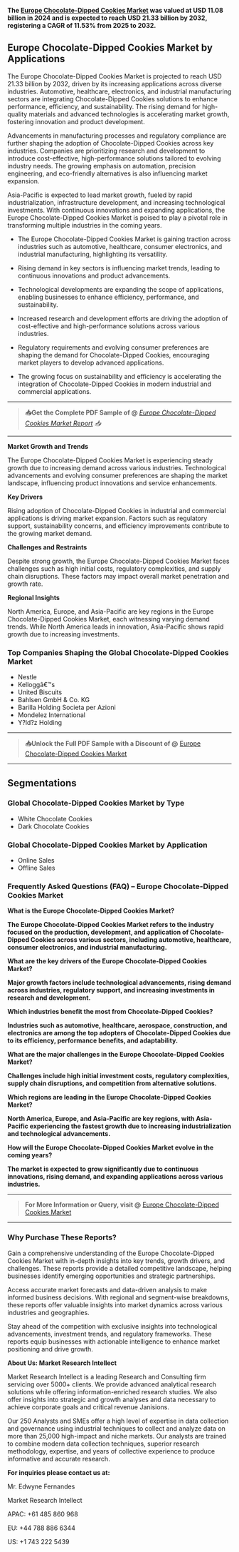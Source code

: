 <p><strong>The <a href="https://www.marketresearchintellect.com/download-sample/?rid=1004136&amp;utm_source=Pulse-April-Europe&amp;utm_medium=852">Europe Chocolate-Dipped Cookies Market</a> was valued at USD 11.08 billion in 2024 and is expected to reach USD 21.33 billion by 2032, registering a CAGR of 11.53% from 2025 to 2032.</strong></p><h2>Europe Chocolate-Dipped Cookies Market by Applications&nbsp;</h2><p><p>The Europe Chocolate-Dipped Cookies Market is projected to reach USD 21.33 billion by 2032, driven by its increasing applications across diverse industries. Automotive, healthcare, electronics, and industrial manufacturing sectors are integrating Chocolate-Dipped Cookies solutions to enhance performance, efficiency, and sustainability. The rising demand for high-quality materials and advanced technologies is accelerating market growth, fostering innovation and product development.</p><p>Advancements in manufacturing processes and regulatory compliance are further shaping the adoption of Chocolate-Dipped Cookies across key industries. Companies are prioritizing research and development to introduce cost-effective, high-performance solutions tailored to evolving industry needs. The growing emphasis on automation, precision engineering, and eco-friendly alternatives is also influencing market expansion.</p><p>Asia-Pacific is expected to lead market growth, fueled by rapid industrialization, infrastructure development, and increasing technological investments. With continuous innovations and expanding applications, the Europe Chocolate-Dipped Cookies Market is poised to play a pivotal role in transforming multiple industries in the coming years.</p></p><ul><li><p>The Europe Chocolate-Dipped Cookies Market is gaining traction across industries such as automotive, healthcare, consumer electronics, and industrial manufacturing, highlighting its versatility.</p></li><li><p>Rising demand in key sectors is influencing market trends, leading to continuous innovations and product advancements.</p></li><li><p>Technological developments are expanding the scope of applications, enabling businesses to enhance efficiency, performance, and sustainability.</p></li><li><p>Increased research and development efforts are driving the adoption of cost-effective and high-performance solutions across various industries.</p></li><li><p>Regulatory requirements and evolving consumer preferences are shaping the demand for Chocolate-Dipped Cookies, encouraging market players to develop advanced applications.</p></li><li><p>The growing focus on sustainability and efficiency is accelerating the integration of Chocolate-Dipped Cookies in modern industrial and commercial applications.</p></li></ul><hr /><blockquote><p><strong><span class="font-[700]">📥Get the Complete PDF Sample of @ </span></strong><em><span class="font-[700]"><a href="https://www.marketresearchintellect.com/download-sample/?rid=1004136&amp;utm_source=Pulse-April-Europe&amp;utm_medium=852" target="_blank" data-tracking-control-name="article-ssr-frontend-pulse_little-text-block" data-tracking-will-navigate="" data-test-link="">Europe Chocolate-Dipped Cookies Market Report</a>&nbsp;📥</span></em></p></blockquote><hr /><p class="" data-start="77" data-end="360"><strong data-start="77" data-end="105">Market Growth and Trends</strong></p><p class="" data-start="77" data-end="360">The Europe Chocolate-Dipped Cookies Market is experiencing steady growth due to increasing demand across various industries. Technological advancements and evolving consumer preferences are shaping the market landscape, influencing product innovations and service enhancements.</p><p class="" data-start="362" data-end="606"><strong data-start="362" data-end="377">Key Drivers</strong></p><p class="" data-start="362" data-end="606">Rising adoption of Chocolate-Dipped Cookies in industrial and commercial applications is driving market expansion. Factors such as regulatory support, sustainability concerns, and efficiency improvements contribute to the growing market demand.</p><p class="" data-start="608" data-end="849"><strong data-start="608" data-end="637">Challenges and Restraints</strong></p><p class="" data-start="608" data-end="849">Despite strong growth, the Europe Chocolate-Dipped Cookies Market faces challenges such as high initial costs, regulatory complexities, and supply chain disruptions. These factors may impact overall market penetration and growth rate.</p><p class="" data-start="851" data-end="1095"><strong data-start="851" data-end="872">Regional Insights</strong></p><p class="" data-start="851" data-end="1095">North America, Europe, and Asia-Pacific are key regions in the Europe Chocolate-Dipped Cookies Market, each witnessing varying demand trends. While North America leads in innovation, Asia-Pacific shows rapid growth due to increasing investments.</p><p><h3>Top Companies Shaping the Global Chocolate-Dipped Cookies Market </h3><ul><li>Nestle</li><li>Kelloggâ€™s</li><li>United Biscuits</li><li>Bahlsen GmbH & Co. KG</li><li>Barilla Holding Societa per Azioni</li><li>Mondelez International</li><li>Y?ld?z Holding</li></ul></p><hr /><blockquote><p><strong>📥Unlock the Full PDF Sample with a Discount of @</strong> <a href="https://www.marketresearchintellect.com/ask-for-discount/?rid=1004136&amp;utm_source=Pulse-April-Europe&amp;utm_medium=852">Europe Chocolate-Dipped Cookies Market</a></p></blockquote><hr /><p><h2>Segmentations</h2><h3>Global Chocolate-Dipped Cookies Market by Type</h3><ul><li>White Chocolate Cookies</li><li>Dark Chocolate Cookies</li></ul><h3>Global Chocolate-Dipped Cookies Market by Application</h3><ul><li>Online Sales</li><li>Offline Sales </li></ul></p><h3><strong>Frequently Asked Questions (FAQ) &ndash; Europe Chocolate-Dipped Cookies Market</strong></h3><p><strong>What is the Europe Chocolate-Dipped Cookies Market?</strong></p><p><strong>The Europe Chocolate-Dipped Cookies Market refers to the industry focused on the production, development, and application of Chocolate-Dipped Cookies across various sectors, including automotive, healthcare, consumer electronics, and industrial manufacturing.</strong></p><p><strong>What are the key drivers of the Europe Chocolate-Dipped Cookies Market?</strong></p><p><strong>Major growth factors include technological advancements, rising demand across industries, regulatory support, and increasing investments in research and development.</strong></p><p><strong>Which industries benefit the most from Chocolate-Dipped Cookies?</strong></p><p><strong>Industries such as automotive, healthcare, aerospace, construction, and electronics are among the top adopters of Chocolate-Dipped Cookies due to its efficiency, performance benefits, and adaptability.</strong></p><p><strong>What are the major challenges in the Europe Chocolate-Dipped Cookies Market?</strong></p><p><strong>Challenges include high initial investment costs, regulatory complexities, supply chain disruptions, and competition from alternative solutions.</strong></p><p><strong>Which regions are leading in the Europe Chocolate-Dipped Cookies Market?</strong></p><p><strong>North America, Europe, and Asia-Pacific are key regions, with Asia-Pacific experiencing the fastest growth due to increasing industrialization and technological advancements.</strong></p><p><strong>How will the Europe Chocolate-Dipped Cookies Market evolve in the coming years?</strong></p><p><strong>The market is expected to grow significantly due to continuous innovations, rising demand, and expanding applications across various industries.</strong></p><hr /><blockquote><p><span class="font-[700]"><strong>For More Information or Query, visit&nbsp;@</strong>&nbsp;</span><span class="font-[700]"><a href="https://www.marketresearchintellect.com/product/global-chocolate-dipped-cookies-market/?utm_source=Linkedin&utm_medium=852" target="_blank" data-tracking-control-name="article-ssr-frontend-pulse_little-text-block" data-tracking-will-navigate="" data-test-link="">Europe Chocolate-Dipped Cookies Market</a></span></p></blockquote><hr /><h3><strong data-start="0" data-end="31">Why Purchase These Reports?</strong></h3><p class="" data-start="35" data-end="297">Gain a comprehensive understanding of the Europe Chocolate-Dipped Cookies Market with in-depth insights into key trends, growth drivers, and challenges. These reports provide a detailed competitive landscape, helping businesses identify emerging opportunities and strategic partnerships.</p><p class="" data-start="299" data-end="540">Access accurate market forecasts and data-driven analysis to make informed business decisions. With regional and segment-wise breakdowns, these reports offer valuable insights into market dynamics across various industries and geographies.</p><p class="" data-start="542" data-end="784">Stay ahead of the competition with exclusive insights into technological advancements, investment trends, and regulatory frameworks. These reports equip businesses with actionable intelligence to enhance market positioning and drive growth.</p><p><strong><span class="font-[700]">About Us: Market Research Intellect</span></strong></p><p><span class="">Market Research Intellect is a leading Research and Consulting firm servicing over 5000+ clients. We provide advanced analytical research solutions while offering information-enriched research studies.&nbsp;</span>We also offer insights into strategic and growth analyses and data necessary to achieve corporate goals and critical revenue Janisions.</p><p><span class="">Our 250 Analysts and SMEs offer a high level of expertise in data collection and governance using industrial techniques to collect and analyze data on more than 25,000 high-impact and niche markets. Our analysts are trained to combine modern data collection techniques, superior research methodology, expertise, and years of collective experience to produce informative and accurate research.</span></p><p><strong>For inquiries please contact us at:</strong></p><p>Mr. Edwyne Fernandes</p><p>Market Research Intellect</p><p>APAC: +61 485 860 968</p><p>EU: +44 788 886 6344</p><p>US: +1 743 222 5439</p>